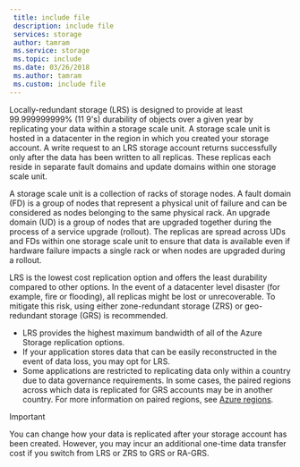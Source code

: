```yaml
---
 title: include file
 description: include file
 services: storage
 author: tamram
 ms.service: storage
 ms.topic: include
 ms.date: 03/26/2018
 ms.author: tamram
 ms.custom: include file
---
```


Locally-redundant storage (LRS) is designed to provide at least 99.999999999% (11 9's) durability of objects over a given year by replicating your data within a storage scale unit. A storage scale unit is hosted in a datacenter in the region in which you created your storage account. A write request to an LRS storage account returns successfully only after the data has been written to all replicas. These replicas each reside in separate fault domains and update domains within one storage scale unit.

A storage scale unit is a collection of racks of storage nodes. A fault domain (FD) is a group of nodes that represent a physical unit of failure and can be considered as nodes belonging to the same physical rack. An upgrade domain (UD) is a group of nodes that are upgraded together during the process of a service upgrade (rollout). The replicas are spread across UDs and FDs within one storage scale unit to ensure that data is available even if hardware failure impacts a single rack or when nodes are upgraded during a rollout.

LRS is the lowest cost replication option and offers the least durability compared to other options. In the event of a datacenter level disaster (for example, fire or flooding), all replicas might be lost or unrecoverable. To mitigate this risk, using either zone-redundant storage (ZRS) or geo-redundant storage (GRS) is recommended.

* LRS provides the highest maximum bandwidth of all of the Azure Storage replication options.
* If your application stores data that can be easily reconstructed in the event of data loss, you may opt for LRS.
* Some applications are restricted to replicating data only within a country due to data governance requirements. In some cases, the paired regions across which data is replicated for GRS accounts may be in another country. For more information on paired regions, see [Azure regions](https://azure.microsoft.com/regions/).

> [!IMPORTANT]
> You can change how your data is replicated after your storage account has been created. However, you may incur an additional one-time data transfer cost if you switch from LRS or ZRS to GRS or RA-GRS.
>
